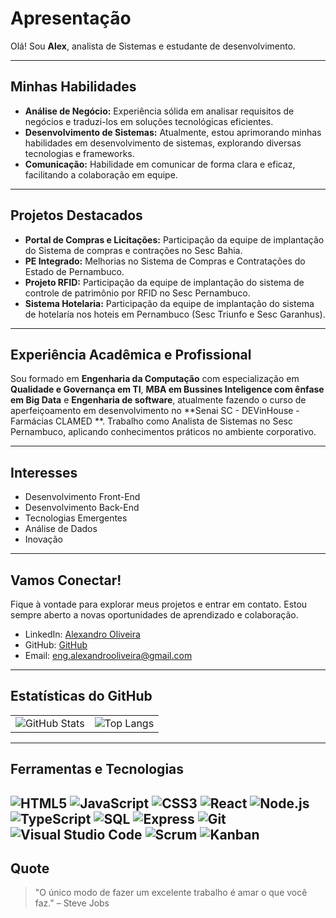 # Apresentação

Olá! Sou **Alex**, analista de Sistemas e estudante de desenvolvimento.

---

## Minhas Habilidades

- **Análise de Negócio:** Experiência sólida em analisar requisitos de negócios e traduzi-los em soluções tecnológicas eficientes.
- **Desenvolvimento de Sistemas:** Atualmente, estou aprimorando minhas habilidades em desenvolvimento de sistemas, explorando diversas tecnologias e frameworks.
- **Comunicação:** Habilidade em comunicar de forma clara e eficaz, facilitando a colaboração em equipe.

---

## Projetos Destacados

- **Portal de Compras e Licitações:** Participação da equipe de implantação do Sistema de compras e contrações no Sesc Bahia.
- **PE Integrado:** Melhorias no Sistema de Compras e Contratações do Estado de Pernambuco.
- **Projeto RFID:** Participação da equipe de implantação do sistema de controle de patrimônio por RFID no Sesc Pernambuco.
- **Sistema Hotelaria:** Participação da equipe de implantação do sistema de hotelaría nos hoteis em Pernambuco (Sesc Triunfo e Sesc Garanhus).

---

## Experiência Acadêmica e Profissional

Sou formado em **Engenharia da Computação** com especialização em **Qualidade e Governança em TI**, **MBA em Bussines Inteligence com ênfase em Big Data** e **Engenharia de software**, atualmente fazendo o curso de aperfeiçoamento em desenvolvimento no  **Senai SC - DEVinHouse - Farmácias CLAMED **. Trabalho como Analista de Sistemas no Sesc Pernambuco, aplicando conhecimentos práticos no ambiente corporativo.

---

## Interesses

- Desenvolvimento Front-End
- Desenvolvimento Back-End
- Tecnologias Emergentes
- Análise de Dados
- Inovação

---

## Vamos Conectar!

Fique à vontade para explorar meus projetos e entrar em contato. Estou sempre aberto a novas oportunidades de aprendizado e colaboração.

- LinkedIn: [Alexandro Oliveira](https://www.linkedin.com/in/eng-alexandrooliveira/)
- GitHub: [GitHub](https://github.com/seu-usuario)
- Email: [eng.alexandrooliveira@gmail.com](mailto:eng.alexandrooliveira@gmail.com)

---

## Estatísticas do GitHub

<table>
  <tr>
    <td>
      <img src="https://github-readme-stats.vercel.app/api?username=alexandrooliveira87&show_icons=true&theme=radical" alt="GitHub Stats">
    </td>
    <td>
      <img src="https://github-readme-stats.vercel.app/api/top-langs/?username=alexandrooliveira87&layout=compact&theme=radical" alt="Top Langs">
    </td>
  </tr>
</table>

---

## Ferramentas e Tecnologias

![HTML5](https://img.shields.io/badge/-HTML5-E34F26?style=flat-square&logo=html5&logoColor=white)
![JavaScript](https://img.shields.io/badge/-JavaScript-F7DF1E?style=flat-square&logo=javascript&logoColor=black)
![CSS3](https://img.shields.io/badge/-CSS3-1572B6?style=flat-square&logo=css3)
![React](https://img.shields.io/badge/-React-61DAFB?style=flat-square&logo=react&logoColor=black)
![Node.js](https://img.shields.io/badge/-Node.js-339933?style=flat-square&logo=node.js&logoColor=white)
![TypeScript](https://img.shields.io/badge/-TypeScript-3178C6?style=flat-square&logo=typescript&logoColor=white)
![SQL](https://img.shields.io/badge/-SQL-4479A1?style=flat-square&logo=postgresql&logoColor=white)
![Express](https://img.shields.io/badge/-Express-000000?style=flat-square&logo=express&logoColor=white)
![Git](https://img.shields.io/badge/-Git-F05032?style=flat-square&logo=git&logoColor=white)
![Visual Studio Code](https://img.shields.io/badge/-VS%20Code-007ACC?style=flat-square&logo=visual-studio-code&logoColor=white)
![Scrum](https://img.shields.io/badge/-Scrum-6DB33F?style=flat-square&logo=scrumalliance&logoColor=white)
![Kanban](https://img.shields.io/badge/-Kanban-00BFFF?style=flat-square&logo=kanban&logoColor=white)
---

## Quote

> "O único modo de fazer um excelente trabalho é amar o que você faz." – Steve Jobs



